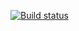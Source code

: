 [![Build status](https://ci.appveyor.com/api/projects/status/eucki2futqlfm25l?svg=true)](https://ci.appveyor.com/project/r616on/react-home-works-5-composition)
